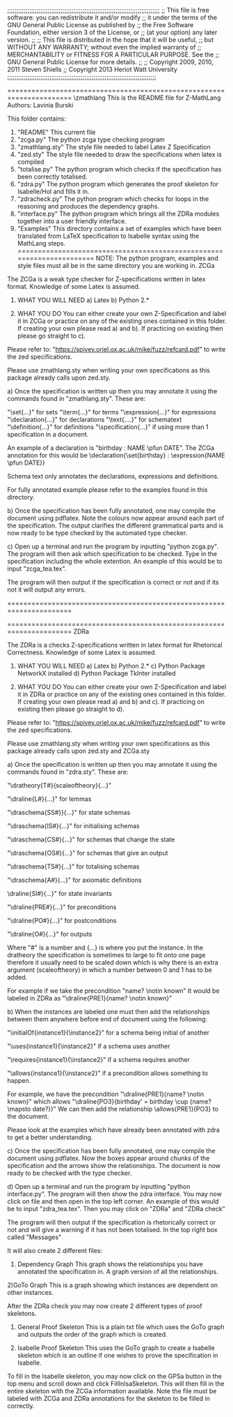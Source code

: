 ;;;;;;;;;;;;;;;;;;;;;;;;;;;;;;;;;;;;;;;;;;;;;;;;;;;;;;;;;;;;;;;;;;;;;;;;;;;;;;;;;;;
;; This file is free software: you can redistribute it and/or modify
;; it under the terms of the GNU General Public License as published by
;; the Free Software Foundation, either version 3 of the License, or
;; (at your option) any later version.
;;
;; This file is distributed in the hope that it will be useful,
;; but WITHOUT ANY WARRANTY; without even the implied warranty of
;; MERCHANTABILITY or FITNESS FOR A PARTICULAR PURPOSE.  See the
;; GNU General Public License for more details.
;;
;; Copyright 2009, 2010, 2011 Steven Shiells
;; Copyright 2013 Heriot Watt University
;;;;;;;;;;;;;;;;;;;;;;;;;;;;;;;;;;;;;;;;;;;;;;;;;;;;;;;;;;;;;;;;;;;;;;;;;;;;;;;;;

======================================================================
\zmathlang
This is the README file for Z-MathLang 
Authors: Lavinia Burski

This folder contains:
1) "README" This current file
2) "zcga.py" The python zcga type checking program
3) "zmathlang.sty" The style file needed to label Latex Z Specification
4) "zed.sty" The style file needed to draw the specifications when latex
	is compiled
5) "totalise.py" The python program which checks if the specification has
	been correctly totalised.
6) "zdra.py" The python program which generates the proof skeleton for 
	Isabelle/Hol and fills it in.
7) "zdracheck.py" The python program which checks for loops in the reasoning
	and produces the dependency graphs.
8) "interface.py" The python program which brings all the ZDRa modules
	together into a user friendly interface.
9) "Examples" This directory contains a set of examples which have been
	translated from LaTeX specification to Isabelle syntax using the
	MathLang steps.
======================================================================
NOTE: The python program, examples and style files must all be in the 
same directory you are working in.
ZCGa

The ZCGa is a weak type checker for Z-specifications written in latex
format. Knowledge of some Latex is assumed.

1. WHAT YOU WILL NEED
a) Latex
b) Python 2.*

2. WHAT YOU DO
You can either create your own Z-Specification and label it in ZCGa or
practice on any of the existing ones contained in this folder. If 
creating your own please read a) and b). If practicing on existing then
please go straight to c).

Please refer to: "https://spivey.oriel.ox.ac.uk/mike/fuzz/refcard.pdf"
to write the zed specifications.

Please use zmathlang.sty when writing your own specifications as this 
package already calls upon zed.sty.

a) Once the specification is written up then you may annotate it using
the commands found in "zmathlang.sty". These are:

"\set{...}" for sets
"\term{...}" for terms
"\expression{...}" for expressions
"\declaration{...}" for declarations
"\text{....}" for schematext
"\definition{...}" for definitions
"\specification{...}" if using more than 1 specification in a document.

An example of a declaration is "birthday : NAME \pfun DATE". The 
ZCGa annotation for this would be 
\declaration{\set{birthday} : \expression{NAME \pfun DATE}}

Schema text only annotates the declarations, expressions 
and definitions.

For fully annotated example please refer to the examples found in this 
directory.

b) Once the specification has been fully annotated, one may compile
the document using pdflatex. Note the colours now appear around each 
part of the specification. The output clarifies the different 
grammatical parts and is now ready to be type checked by the 
automated type checker.

c) Open up a terminal and run the program by inputting "python zcga.py".
The program will then ask which specification to be checked. Type in 
the specification including the whole extention. An example of this 
would be to input "zcga_tea.tex".

The program will then output if the specification is correct or not
and if its not it will output any errors.

======================================================================

======================================================================
ZDRa

The ZDRa is a checks Z-specifications written in latex format for 
Rhetorical Correctness. Knowledge of some Latex is assumed.

1. WHAT YOU WILL NEED
a) Latex
b) Python 2.*
c) Python Package NetworkX installed
d) Python Package TkInter installed

2. WHAT YOU DO
You can either create your own Z-Specification and label it in ZDRa or
practice on any of the existing ones contained in this folder. If 
creating your own please read a) and b) and c). If practicing on existing then
please go straight to d).

Please refer to: "https://spivey.oriel.ox.ac.uk/mike/fuzz/refcard.pdf"
to write the zed specifications.

Please use zmathlang.sty when writing your own specifications as this 
package already calls upon zed.sty and ZCGa.sty

a) Once the specification is written up then you may annotate it using
the commands found in "zdra.sty". These are:

"\dratheory{T#}{scaleoftheory}{...}"

"\draline{L#}{...}" for lemmas

"\draschema{SS#}}{...}" for state schemas

"\draschema{IS#}{...}" for initialising schemas

"\draschema{CS#}{...}" for schemas that change the state

"\draschema{OS#}{...}" for schemas that give an output

"\draschema{TS#}{...}" for totalising schemas

"\draschema{A#}{...}" for axiomatic definitions

\draline{SI#}{...}" for state invariants

"\draline{PRE#}{...}" for preconditions

"\draline{PO#}{...}" for postconditions

"\draline{O#}{...}" for outputs

Where "#" is a number and {...} is where you put the instance. In the
dratheory the specification is sometimes to large to fit onto one page
therefore it usually need to be scaled down which is why there is an
extra argument (scaleoftheory) in which a number between 0 and 1 has to
be added.

For example if we take the precondition "name? \notin known" It would
be labeled in ZDRa as "\draline{PRE1}{name? \notin known}"

b) When the instances are labeled one must then add the relationships
between them anywhere before end of document using the following:

"\initialOf{instance1}{\instance2}" for a schema being initial of 
another

"\uses{instance1}{\instance2}" if a schema uses another

"\requires{instance1}{\instance2}" if a schema requires another

"\allows{instance1}{\instance2}" if a precondition allows something to 
happen.

For example, we have the precondition 
"\draline{PRE1}{name? \notin known}" which allows 
"\draline{PO3}{birthday' = birthday \cup \{name? \mapsto date?\}}"
We can then add the relationship \allows{PRE1}{PO3} to the document.

Please look at the examples which have already been annotated with zdra
to get a better understanding.

c) Once the specification has been fully annotated, one may compile
the document using pdflatex. Now the boxes appear around chunks of the
specification and the arrows show the relationships. The document
is now ready to be checked with the type checker.

d) Open up a terminal and run the program by inputting "python interface.py".
The program will then show the zdra interface. You may now click on file and
then open in the top left corner. An example of this would be 
to input "zdra_tea.tex". Then you may click on "ZDRa" and "ZDRa check"

The program will then output if the specification is rhetorically 
correct or not and will give a warning if it has not been totalised.
In the top right box called "Messages"

It will also create 2 different files:
1) Dependency Graph
This graph shows the relationships you have annotated the specification in.
A graph version of all the relationships.

2)GoTo Graph
This is a graph showing which instances are dependent on other instances.

After the ZDRa check you may now create 2 different types of proof skeletons.

1) General Proof Skeleton
This is a plain txt file which uses the GoTo graph and outputs the order
of the graph which is created.

2) Isabelle Proof Skeleton
This uses the GoTo graph to create a Isabelle skeleton which is an outline
if one wishes to prove the specification in Isabelle.

To fill in the Isabelle skeleton,  you may now click on the GPSa button in 
the top menu and scroll down and click FillInIsaSkeleton. This will then
fill in the entire skeleton with the ZCGa information available.
Note the file must be labeled with ZCGa and ZDRa annotations for the skeleton
to be filled in correctly.


